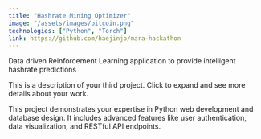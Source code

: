 ```yaml
---
title: "Hashrate Mining Optimizer"
image: "/assets/images/bitcoin.png"
technologies: ["Python", "Torch"]
link: https://github.com/haejinjo/mara-hackathon
---
```


Data driven Reinforcement Learning application to provide intelligent hashrate predictions

This is a description of your third project. Click to expand and see more details about your work.

This project demonstrates your expertise in Python web development and database design. It includes advanced features like user authentication, data visualization, and RESTful API endpoints.
